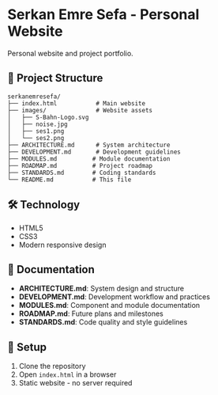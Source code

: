 # Serkan Emre Sefa - Personal Website

Personal website and project portfolio.

## 📁 Project Structure

```
serkanemresefa/
├── index.html           # Main website
├── images/              # Website assets
│   ├── S-Bahn-Logo.svg
│   ├── noise.jpg
│   ├── ses1.png
│   └── ses2.png
├── ARCHITECTURE.md      # System architecture
├── DEVELOPMENT.md       # Development guidelines
├── MODULES.md          # Module documentation
├── ROADMAP.md          # Project roadmap
├── STANDARDS.md        # Coding standards
└── README.md           # This file
```

## 🛠️ Technology

- HTML5
- CSS3
- Modern responsive design

## 📖 Documentation

- **ARCHITECTURE.md**: System design and structure
- **DEVELOPMENT.md**: Development workflow and practices
- **MODULES.md**: Component and module documentation
- **ROADMAP.md**: Future plans and milestones
- **STANDARDS.md**: Code quality and style guidelines

## 🚀 Setup

1. Clone the repository
2. Open `index.html` in a browser
3. Static website - no server required